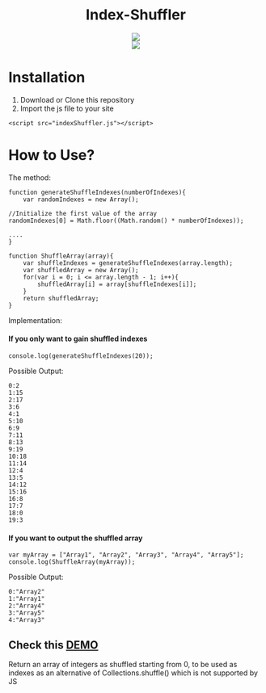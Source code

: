 <div align="center">
  <h1 align="center">Index-Shuffler</h1>
  <a align="center" href="http://javascript.com"><img src="https://www.javascript.com/images/favicon.ico"/></a>
	<br/>
  <img align="center" src="https://img.shields.io/npm/l/express.svg"/>
</div>

# Installation

<ol>
	<li>Download or Clone this repository</li>
	<li>Import the js file to your site</li>
</ol>

```
<script src="indexShuffler.js"></script>	
```

# How to Use?

The method:
```
function generateShuffleIndexes(numberOfIndexes){
	var randomIndexes = new Array();

//Initialize the first value of the array
randomIndexes[0] = Math.floor((Math.random() * numberOfIndexes));

....
}

function ShuffleArray(array){
	var shuffleIndexes = generateShuffleIndexes(array.length);	
	var shuffledArray = new Array();
	for(var i = 0; i <= array.length - 1; i++){
		shuffledArray[i] = array[shuffleIndexes[i]];
	}
	return shuffledArray;
}
```

Implementation:

<h4>If you only want to gain shuffled indexes</h4>

```
console.log(generateShuffleIndexes(20));
```

Possible Output:
```
0:2
1:15
2:17
3:6
4:1
5:10
6:9
7:11
8:13
9:19
10:18
11:14
12:4
13:5
14:12
15:16
16:8
17:7
18:0
19:3
```

<h4>If you want to output the shuffled array</h4>

```
var myArray = ["Array1", "Array2", "Array3", "Array4", "Array5"];
console.log(ShuffleArray(myArray));
```

Possible Output:
```
0:"Array2"
1:"Array1"
2:"Array4"
3:"Array5"
4:"Array3"
```

<h2>Check this <a href="https://ghilo17.github.io/Index-Shuffler/">DEMO</a></h2>
Return an array of integers as shuffled starting from 0, to be used as indexes as an alternative of Collections.shuffle() which is not supported by JS
